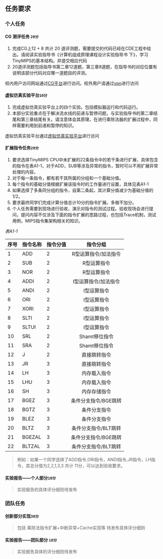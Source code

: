 ## 任务要求

### 个人任务

#### CG 测评任务 `20分`

1. 完成CG上12 + 8 共计 20 道评测题，需要提交的代码已经在CDE工程中给出。请阅读实验指导书《计算机组成原理课程设计实验指导书 下》，学习TinyMIPS的基本结构。并提交相应代码
2. 20道评测题包括指导书第二章12道题，第三章8道题，在指导书的对应位置有说明该部分代码对应哪一道题目的评测。

校内用户访问网站通过[CG平台](http://202.204.62.165 ':crossorgin')进行访问。校外用户请通过[vpn](https://n.ustb.edu.cn)进行访问

#### 虚拟仿真实验平台`10分`

1. 完成虚拟仿真实验平台上的四个实验。包括模拟器运行和代码运行。
2. 本部分实验重点在于解决流水线的前递与暂停问题，与实验指导书的第二章结尾和第三章结尾有关。请注意体会其原理，在进行乘除法器的扩展过程中，同样需要利用到前递和暂停的知识。

虚拟仿真实验平台通过[虚拟仿真实验平台](https://www.ilab-x.com/details/page?id=6594&isView=true)进行访问

#### 扩展指令任务`20分`

1. 要求选择TinyMIPS CPU中未扩展的22条指令中的若干条进行扩展，具体包含的指令在表A1-1，对于ADD，SUB等涉及异常的指令，暂时可以不用扩展异常处理的内容。
2. 对于每一条指令，都有若干其所属的分组和一个基础分值。
3. 每个指令的基础分值根据扩展该指令时的工作量进行设置，具体见表A1-1
4. 如果选择了多条同分组的指令，自第二条起，其计算分值减少为基础分值的1/2。
5. 要求最终同学们完成计算分值总计10分的指令扩展。多做不加分。
7. 个人任务需要到现场进行验收，演示对指令的测试过程。验收现场会进行提问，提问内容不仅涉及下面的指令扩展的思路过程，也包括Trace机制，测试用例，MIPS指令集架构相关的知识。

*表A1-1*

|序号|指令名称|指令分值|指令分组|
|-|-|-|:-:|
|1|ADD|2|R型运算指令/加法指令|
|2|SUB|2|R型运算指令|
|3|NOR|2|R型运算指令|
|4|ADDI|2|I型运算指令/加法指令|
|5|ANDI|2|I型运算指令|
|6|ORI|2|I型运算指令|
|7|XORI|2|I型运算指令|
|8|SLTI|2|I型运算指令|
|9|SLTUI|2|I型运算指令|
|10|SRL|2|Shamt移位指令|
|11|SRA|2|Shamt移位指令|
|12|J|2|直接跳转指令|
|13|JR|3|直接跳转指令|
|14|LH|3|内存载入指令|
|15|LHU|3|内存载入指令|
|16|SH|3|内存存储指令|
|17|BGEZ|3|条件分支指令/BGE跳转|
|18|BGTZ|3|条件分支指令|
|19|BLEZ|3|条件分支指令|
|20|BLTZ|3|条件分支指令/BLT跳转|
|21|BGEZAL|3|条件分支指令/BGE跳转|
|22|BLTZAL|3|条件分支指令/BLT跳转|

> 例如：如果一个同学选择了ADD指令,ORI指令，ANDI指令,JR指令，LH指令，其总分值为2,2,1,3,3 共计 11分，可以达到验收要求。

#### 实验报告——个人部分`10分`

> 实验报告的具体评分细则待发布

### 团队任务

#### 创新部分实现`30分`
> 包括 乘除法指令扩展+中断异常+Cache实现等
> 待发布具体评分细则


#### 实验报告——团队部分 `10分`
> 实验报告具体的评分细则待发布
